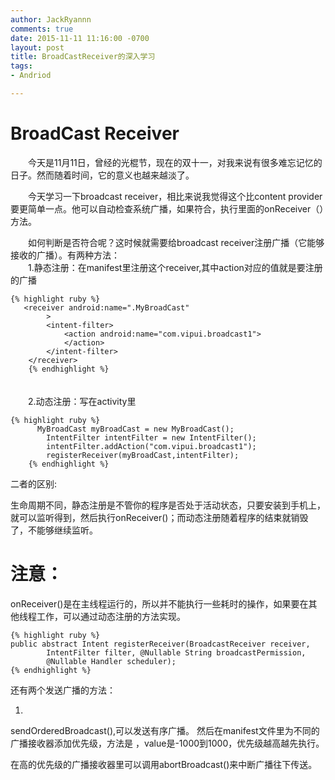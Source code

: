 ```yaml
---
author: JackRyannn
comments: true
date: 2015-11-11 11:16:00 -0700
layout: post
title: BroadCastReceiver的深入学习
tags:
- Andriod

---
```

BroadCast Receiver
===


　　今天是11月11日，曾经的光棍节，现在的双十一，对我来说有很多难忘记忆的日子。然而随着时间，它的意义也越来越淡了。

　　今天学习一下broadcast receiver，相比来说我觉得这个比content provider要更简单一点。他可以自动检查系统广播，如果符合，执行里面的onReceiver（）方法。


　　如何判断是否符合呢？这时候就需要给broadcast receiver注册广播（它能够接收的广播）。有两种方法：  
　　1.静态注册：在manifest里注册这个receiver,其中action对应的值就是要注册的广播  

	{% highlight ruby %}
       <receiver android:name=".MyBroadCast"
            >
            <intent-filter>
                <action android:name="com.vipui.broadcast1">
                </action>
            </intent-filter>
        </receiver>
        {% endhighlight %}
　　  
　　2.动态注册：写在activity里

	{% highlight ruby %}
	 	  MyBroadCast myBroadCast = new MyBroadCast();
	        IntentFilter intentFilter = new IntentFilter();
	        intentFilter.addAction("com.vipui.broadcast1");
	        registerReceiver(myBroadCast,intentFilter);
	    {% endhighlight %}
	    
二者的区别:

生命周期不同，静态注册是不管你的程序是否处于活动状态，只要安装到手机上，就可以监听得到，然后执行onReceiver()；而动态注册随着程序的结束就销毁了，不能够继续监听。

注意：
===

onReceiver()是在主线程运行的，所以并不能执行一些耗时的操作，如果要在其他线程工作，可以通过动态注册的方法实现。

	{% highlight ruby %}
	public abstract Intent registerReceiver(BroadcastReceiver receiver,
            IntentFilter filter, @Nullable String broadcastPermission,
            @Nullable Handler scheduler);
    {% endhighlight %}

还有两个发送广播的方法：

1.
sendOrderedBroadcast(),可以发送有序广播。
然后在manifest文件里为不同的广播接收器添加优先级，方法是
<intent-filter android:priority="value">，value是-1000到1000，优先级越高越先执行。

在高的优先级的广播接收器里可以调用abortBroadcast()来中断广播往下传送。


  

　　
  
  
